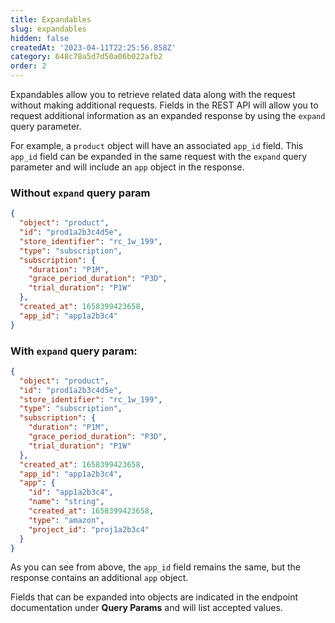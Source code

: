 ```yaml
---
title: Expandables
slug: expandables
hidden: false
createdAt: '2023-04-11T22:25:56.858Z'
category: 648c78a5d7d50a06b022afb2
order: 2
---
```

Expandables allow you to retrieve related data along with the request without making additional requests. Fields in the REST API will allow you to request additional information as an expanded response by using the `expand` query parameter. 

For example, a `product` object will have an associated `app_id` field. This `app_id` field can be expanded in the same request with the `expand` query parameter and will include an `app` object in the response. 

### Without `expand` query param

```json GET /products/prod1a2b3c4d5
{  
  "object": "product",  
  "id": "prod1a2b3c4d5e",  
  "store_identifier": "rc_1w_199",  
  "type": "subscription",  
  "subscription": {  
    "duration": "P1M",  
    "grace_period_duration": "P3D",  
    "trial_duration": "P1W"  
  },  
  "created_at": 1658399423658,  
  "app_id": "app1a2b3c4"  
}
```



### With `expand` query param:

```json GET /products/prod1a2b3c4d5?expand=app
{  
  "object": "product",  
  "id": "prod1a2b3c4d5e",  
  "store_identifier": "rc_1w_199",  
  "type": "subscription",  
  "subscription": {  
    "duration": "P1M",  
    "grace_period_duration": "P3D",  
    "trial_duration": "P1W"  
  },  
  "created_at": 1658399423658,  
  "app_id": "app1a2b3c4",  
  "app": {  
    "id": "app1a2b3c4",  
    "name": "string",  
    "created_at": 1658399423658,  
    "type": "amazon",  
    "project_id": "proj1a2b3c4"  
  }  
}
```



As you can see from above, the `app_id` field remains the same, but the response contains an additional `app` object. 

Fields that can be expanded into objects are indicated in the endpoint documentation under **Query Params** and will list accepted values.
